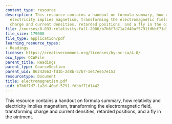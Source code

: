 ```yaml
---
content_type: resource
description: This resource contains a handout on formula summary, how relativity and
  electricity implies magnetism, transforming the electromagnetic field, transforming
  charge and current densities, retarded positions, and a fly in the ointment.
file: /courses/8-033-relativity-fall-2006/b7b6f7d71a2d40af5791fdbbf71d1442_electromagnetism.pdf
file_size: 179000
file_type: application/pdf
learning_resource_types:
- Readings
license: https://creativecommons.org/licenses/by-nc-sa/4.0/
ocw_type: OCWFile
parent_title: Readings
parent_type: CourseSection
parent_uid: 06242663-fd1b-2d8b-57b7-1e47ee57e153
resourcetype: Document
title: electromagnetism.pdf
uid: b7b6f7d7-1a2d-40af-5791-fdbbf71d1442
---
```

This resource contains a handout on formula summary, how relativity and electricity implies magnetism, transforming the electromagnetic field, transforming charge and current densities, retarded positions, and a fly in the ointment.